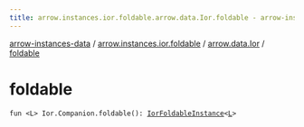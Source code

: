 ```yaml
---
title: arrow.instances.ior.foldable.arrow.data.Ior.foldable - arrow-instances-data
---
```


[arrow-instances-data](../../index.html) / [arrow.instances.ior.foldable](../index.html) / [arrow.data.Ior](index.html) / [foldable](./foldable.html)

# foldable

`fun <L> Ior.Companion.foldable(): `[`IorFoldableInstance`](../../arrow.instances/-ior-foldable-instance/index.html)`<`[`L`](foldable.html#L)`>`